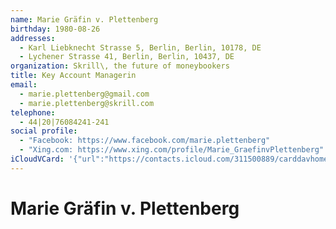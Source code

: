 ```yaml
---
name: Marie Gräfin v. Plettenberg
birthday: 1980-08-26
addresses:
  - Karl Liebknecht Strasse 5, Berlin, Berlin, 10178, DE
  - Lychener Strasse 41, Berlin, Berlin, 10437, DE
organization: Skrill\, the future of moneybookers
title: Key Account Managerin
email:
  - marie.plettenberg@gmail.com
  - marie.plettenberg@skrill.com
telephone:
  - 44|20|76084241-241
social profile:
  - "Facebook: https://www.facebook.com/marie.plettenberg"
  - "Xing.com: https://www.xing.com/profile/Marie_GraefinvPlettenberg"
iCloudVCard: '{"url":"https://contacts.icloud.com/311500889/carddavhome/card/N2YyYzJlMTUtMWJhOC00ODE5LWI2ZTQtNzhjNzM2MTRjZDYw.vcf","etag":"\"kmfhck3q\"","data":"BEGIN:VCARD\r\nVERSION:3.0\r\nFN:\r\nN:Gräfin v. Plettenberg;Marie;;;\r\nUID:7f2c2e15-1ba8-4819-b6e4-78c73614cd60\r\nBDAY;VALUE=date:1980-08-26\r\nADR:;;Karl Liebknecht Strasse 5;Berlin;Berlin;10178;DE;\r\nADR:;;Lychener Strasse 41;Berlin;Berlin;10437;DE;\r\nitem1.X-ABLABEL:Home\r\nitem2.X-ABLABEL:Work\r\nitem3.X-ABLABEL:Work\r\nitem4.X-ABLABEL:Work\r\nitem5.X-ABLABEL:Home\r\nPRODID:-//Apple Inc.//iOS 10.2.1//EN\r\nREV:2025-04-03T22:14:22Z\r\nORG:Skrill\\, the future of moneybookers;\r\nTITLE:Key Account Managerin\r\nEMAIL:marie.plettenberg@gmail.com\r\nEMAIL:marie.plettenberg@skrill.com\r\nTEL:44|20|76084241-241\r\n;VALUE=uri:https://gateway.icloud.com/contacts/311500889/ck/card/2763c52265\r\n 267b9ae5825a9ebb33f0c7\r\nX-SOCIALPROFILE;type=facebook;x-user=marie.plettenberg;x-displayname=MarieP\r\n lettenberg:https://www.facebook.com/marie.plettenberg\r\nX-SOCIALPROFILE;type=xing.com;x-user=Marie_GraefinvPlettenberg:https://www.\r\n xing.com/profile/Marie_GraefinvPlettenberg\r\nEND:VCARD"}'
---
```

# Marie Gräfin v. Plettenberg